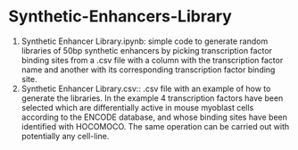 # Synthetic-Enhancers-Library

1. Synthetic Enhancer Library.ipynb: simple code to generate random libraries of 50bp synthetic enhancers by picking transcription factor binding sites from a .csv file with a column with the transcription factor name and another with its corresponding transcription factor binding site. 
2. Synthetic Enhancer Library.csv:: .csv file with an example of how to generate the libraries. In the example 4 transcription factors have been selected which are differentially active in mouse myoblast cells according to the ENCODE database, and whose binding sites have been identified with HOCOMOCO. The same operation can be carried out with potentially any cell-line. 
